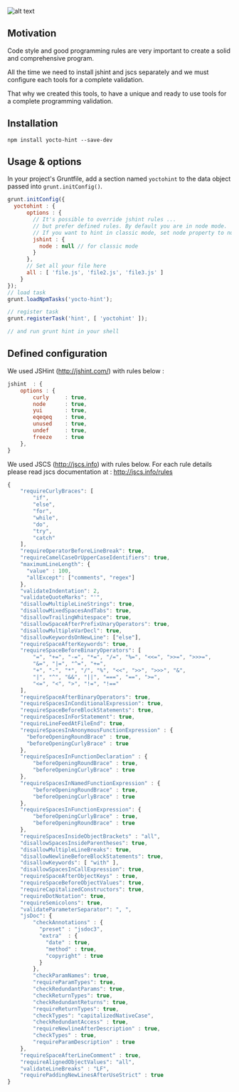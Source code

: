 ![alt text](https://david-dm.org/yoctore/yocto-hint.svg "Dependencies Status")

## Motivation

Code style and good programming rules are very important to create a solid and comprehensive program.

All the time we need to install jshint and jscs separately and we must configure each tools
for a complete validation.

That why we created this tools, to have a unique and ready to use tools for a complete programming validation.

## Installation

```shell
npm install yocto-hint --save-dev
```

## Usage & options
In your project's Gruntfile, add a section named `yoctohint` to the data object passed into `grunt.initConfig()`.

```javascript
grunt.initConfig({
  yoctohint : {
      options : {
        // It's possible to override jshint rules ...
        // but prefer defined rules. By default you are in node mode.
        // If you want to hint in classic mode, set node property to null
        jshint : {
          node : null // for classic mode
        }
      },
      // Set all your file here
      all : [ 'file.js', 'file2.js', 'file3.js' ]
    }
});
// load task
grunt.loadNpmTasks('yocto-hint');

// register task
grunt.registerTask('hint', [ 'yoctohint' ]);

// and run grunt hint in your shell
```

## Defined configuration

We used JSHint (http://jshint.com/) with rules below :

```javascript
jshint  : {
    options : {
        curly     : true,
        node      : true,
        yui       : true,
        eqeqeq    : true,
        unused    : true,
        undef     : true,
        freeze    : true
    },
}
```

We used JSCS (http://jscs.info) with rules below. 
For each rule details please read jscs documentation at  : http://jscs.info/rules

```javascript
{
    "requireCurlyBraces": [
        "if",
        "else",
        "for",
        "while",
        "do",
        "try",
        "catch"
    ],
    "requireOperatorBeforeLineBreak": true,
    "requireCamelCaseOrUpperCaseIdentifiers": true,
    "maximumLineLength": {
      "value" : 100,
      "allExcept": ["comments", "regex"]
    },
    "validateIndentation": 2,
    "validateQuoteMarks": "'",
    "disallowMultipleLineStrings": true,
    "disallowMixedSpacesAndTabs": true,
    "disallowTrailingWhitespace": true,
    "disallowSpaceAfterPrefixUnaryOperators": true,
    "disallowMultipleVarDecl": true,
    "disallowKeywordsOnNewLine": ["else"],
    "requireSpaceAfterKeywords": true,
    "requireSpaceBeforeBinaryOperators": [
        "=", "+=", "-=", "*=", "/=", "%=", "<<=", ">>=", ">>>=",
        "&=", "|=", "^=", "+=",
        "+", "-", "*", "/", "%", "<<", ">>", ">>>", "&",
        "|", "^", "&&", "||", "===", "==", ">=",
        "<=", "<", ">", "!=", "!=="
    ],
    "requireSpaceAfterBinaryOperators": true,
    "requireSpacesInConditionalExpression": true,
    "requireSpaceBeforeBlockStatements": true,
    "requireSpacesInForStatement": true,
    "requireLineFeedAtFileEnd": true,
    "requireSpacesInAnonymousFunctionExpression" : {
      "beforeOpeningRoundBrace" : true,
      "beforeOpeningCurlyBrace" : true
    },
    "requireSpacesInFunctionDeclaration" : {
        "beforeOpeningRoundBrace" : true,
        "beforeOpeningCurlyBrace" : true
    },
    "requireSpacesInNamedFunctionExpression" : {
        "beforeOpeningRoundBrace" : true,
        "beforeOpeningCurlyBrace" : true
    },
    "requireSpacesInFunctionExpression": {
        "beforeOpeningCurlyBrace" : true,
        "beforeOpeningRoundBrace" : true
    },
    "requireSpacesInsideObjectBrackets" : "all",
    "disallowSpacesInsideParentheses": true,
    "disallowMultipleLineBreaks": true,
    "disallowNewlineBeforeBlockStatements": true,
    "disallowKeywords": [ "with" ],
    "disallowSpacesInCallExpression": true,
    "requireSpaceAfterObjectKeys" : true,
    "requireSpaceBeforeObjectValues": true,
    "requireCapitalizedConstructors": true,
    "requireDotNotation": true,
    "requireSemicolons": true,
    "validateParameterSeparator": ", ",
    "jsDoc": {
        "checkAnnotations" : {
          "preset" : "jsdoc3",
          "extra"  : {
            "date" : true,
            "method" : true,
            "copyright" : true
          }
        },
        "checkParamNames": true,
        "requireParamTypes": true,
        "checkRedundantParams": true,
        "checkReturnTypes": true,
        "checkRedundantReturns": true,
        "requireReturnTypes": true,
        "checkTypes": "capitalizedNativeCase",
        "checkRedundantAccess" : true,
        "requireNewlineAfterDescription" : true,
        "checkTypes" : true,
        "requireParamDescription" : true        
    },
    "requireSpaceAfterLineComment" : true,
    "requireAlignedObjectValues": "all",
    "validateLineBreaks" : "LF",
    "requirePaddingNewLinesAfterUseStrict" : true
}
```
